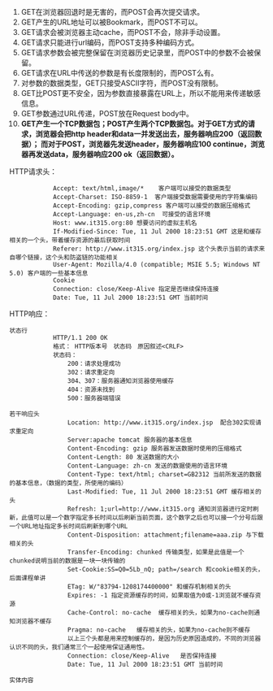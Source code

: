 1. GET在浏览器回退时是无害的，而POST会再次提交请求。
2. GET产生的URL地址可以被Bookmark，而POST不可以。
3. GET请求会被浏览器主动cache，而POST不会，除非手动设置。
4. GET请求只能进行url编码，而POST支持多种编码方式。
5. GET请求参数会被完整保留在浏览器历史记录里，而POST中的参数不会被保留。
6. GET请求在URL中传送的参数是有长度限制的，而POST么有。
7. 对参数的数据类型，GET只接受ASCII字符，而POST没有限制。
8. GET比POST更不安全，因为参数直接暴露在URL上，所以不能用来传递敏感信息。
9. GET参数通过URL传递，POST放在Request body中。
10. **GET产生一个TCP数据包；POST产生两个TCP数据包。对于GET方式的请求，浏览器会把http header和data一并发送出去，服务器响应200（返回数据）；
而对于POST，浏览器先发送header，服务器响应100 continue，浏览器再发送data，服务器响应200 ok（返回数据）。**


HTTP请求头：
```
			Accept: text/html,image/*    客户端可以接受的数据类型
			Accept-Charset: ISO-8859-1	客户端接受数据需要使用的字符集编码
			Accept-Encoding: gzip,compress 客户端可以接受的数据压缩格式
			Accept-Language: en-us,zh-cn  可接受的语言环境
			Host: www.it315.org:80 想要访问的虚拟主机名
			If-Modified-Since: Tue, 11 Jul 2000 18:23:51 GMT 这是和缓存相关的一个头，带着缓存资源的最后获取时间
			Referer: http://www.it315.org/index.jsp 这个头表示当前的请求来自哪个链接，这个头和防盗链的功能相关
			User-Agent: Mozilla/4.0 (compatible; MSIE 5.5; Windows NT 5.0) 客户端的一些基本信息
			Cookie 
			Connection: close/Keep-Alive 指定是否继续保持连接
			Date: Tue, 11 Jul 2000 18:23:51 GMT 当前时间
```

HTTP响应：
```
状态行
			HTTP/1.1 200 OK
			格式： HTTP版本号　状态码　原因叙述<CRLF>
			状态码：
				200：请求处理成功
				302：请求重定向
				304、307：服务器通知浏览器使用缓存
				404：资源未找到
				500：服务器端错误

若干响应头
				Location: http://www.it315.org/index.jsp  配合302实现请求重定向
				Server:apache tomcat 服务器的基本信息
				Content-Encoding: gzip 服务器发送数据时使用的压缩格式
				Content-Length: 80 发送数据的大小
				Content-Language: zh-cn 发送的数据使用的语言环境
				Content-Type: text/html; charset=GB2312 当前所发送的数据的基本信息，（数据的类型，所使用的编码）
				Last-Modified: Tue, 11 Jul 2000 18:23:51 GMT 缓存相关的头
				Refresh: 1;url=http://www.it315.org 通知浏览器进行定时刷新，此值可以是一个数字指定多长时间以后刷新当前页面，这个数字之后也可以接一个分号后跟一个URL地址指定多长时间后刷新到哪个URL
				Content-Disposition: attachment;filename=aaa.zip 与下载相关的头
				Transfer-Encoding: chunked 传输类型，如果是此值是一个chunked说明当前的数据是一块一块传输的
				Set-Cookie:SS=Q0=5Lb_nQ; path=/search 和cookie相关的头，后面课程单讲
				ETag: W/"83794-1208174400000" 和缓存机制相关的头
				Expires: -1 指定资源缓存的时间，如果取值为0或-1浏览就不缓存资源
				Cache-Control: no-cache  缓存相关的头，如果为no-cache则通知浏览器不缓存
				Pragma: no-cache   缓存相关的头，如果为no-cache则不缓存
				以上三个头都是用来控制缓存的，是因为历史原因造成的，不同的浏览器认识不同的头，我们通常三个一起使用保证通用性。
				Connection: close/Keep-Alive   是否保持连接
				Date: Tue, 11 Jul 2000 18:23:51 GMT 当前时间
		
实体内容
```
